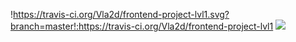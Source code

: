 !https://travis-ci.org/Vla2d/frontend-project-lvl1.svg?branch=master!:https://travis-ci.org/Vla2d/frontend-project-lvl1
<a href="https://codeclimate.com/github/Vla2d/frontend-project-lvl1/maintainability"><img src="https://api.codeclimate.com/v1/badges/726d60cf1735b2d6f0f7/maintainability" /></a>
